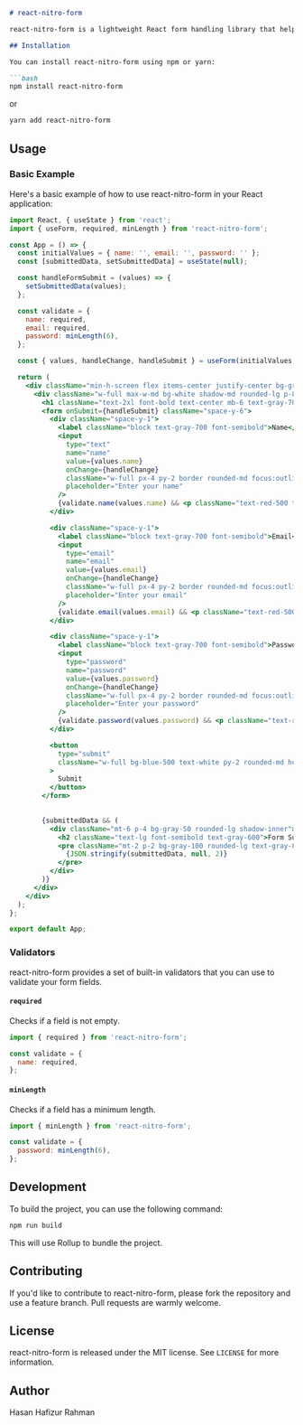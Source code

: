 ```markdown
# react-nitro-form

react-nitro-form is a lightweight React form handling library that helps you manage forms in React applications easily. It provides a simple API to handle form state, validation, and submission.

## Installation

You can install react-nitro-form using npm or yarn:

```bash
npm install react-nitro-form
```

or

```bash
yarn add react-nitro-form
```

## Usage

### Basic Example

Here's a basic example of how to use react-nitro-form in your React application:

```jsx
import React, { useState } from 'react';
import { useForm, required, minLength } from 'react-nitro-form';

const App = () => {
  const initialValues = { name: '', email: '', password: '' };
  const [submittedData, setSubmittedData] = useState(null);

  const handleFormSubmit = (values) => {
    setSubmittedData(values);
  };

  const validate = {
    name: required,
    email: required,
    password: minLength(6),
  };

  const { values, handleChange, handleSubmit } = useForm(initialValues, handleFormSubmit);

  return (
    <div className="min-h-screen flex items-center justify-center bg-gradient-to-r from-blue-500 to-purple-600 p-6">
      <div className="w-full max-w-md bg-white shadow-md rounded-lg p-8">
        <h1 className="text-2xl font-bold text-center mb-6 text-gray-700">React Nitro Form Demo</h1>
        <form onSubmit={handleSubmit} className="space-y-6">
          <div className="space-y-1">
            <label className="block text-gray-700 font-semibold">Name</label>
            <input
              type="text"
              name="name"
              value={values.name}
              onChange={handleChange}
              className="w-full px-4 py-2 border rounded-md focus:outline-none focus:ring-2 focus:ring-blue-500"
              placeholder="Enter your name"
            />
            {validate.name(values.name) && <p className="text-red-500 text-sm">{validate.name(values.name)}</p>}
          </div>

          <div className="space-y-1">
            <label className="block text-gray-700 font-semibold">Email</label>
            <input
              type="email"
              name="email"
              value={values.email}
              onChange={handleChange}
              className="w-full px-4 py-2 border rounded-md focus:outline-none focus:ring-2 focus:ring-blue-500"
              placeholder="Enter your email"
            />
            {validate.email(values.email) && <p className="text-red-500 text-sm">{validate.email(values.email)}</p>}
          </div>

          <div className="space-y-1">
            <label className="block text-gray-700 font-semibold">Password</label>
            <input
              type="password"
              name="password"
              value={values.password}
              onChange={handleChange}
              className="w-full px-4 py-2 border rounded-md focus:outline-none focus:ring-2 focus:ring-blue-500"
              placeholder="Enter your password"
            />
            {validate.password(values.password) && <p className="text-red-500 text-sm">{validate.password(values.password)}</p>}
          </div>

          <button
            type="submit"
            className="w-full bg-blue-500 text-white py-2 rounded-md hover:bg-blue-600 transition duration-200"
          >
            Submit
          </button>
        </form>
      

        {submittedData && (
          <div className="mt-6 p-4 bg-gray-50 rounded-lg shadow-inner">
            <h2 className="text-lg font-semibold text-gray-600">Form Submission Result</h2>
            <pre className="mt-2 p-2 bg-gray-100 rounded-lg text-gray-800 overflow-x-auto">
              {JSON.stringify(submittedData, null, 2)}
            </pre>
          </div>
        )}
      </div>
    </div>
  );
};

export default App;
```

### Validators

react-nitro-form provides a set of built-in validators that you can use to validate your form fields.

#### `required`

Checks if a field is not empty.

```jsx
import { required } from 'react-nitro-form';

const validate = {
  name: required,
};
```

#### `minLength`

Checks if a field has a minimum length.

```jsx
import { minLength } from 'react-nitro-form';

const validate = {
  password: minLength(6),
};
```

## Development

To build the project, you can use the following command:

```bash
npm run build
```

This will use Rollup to bundle the project.

## Contributing

If you'd like to contribute to react-nitro-form, please fork the repository and use a feature branch. Pull requests are warmly welcome.

## License

react-nitro-form is released under the MIT license. See `LICENSE` for more information.

## Author

Hasan Hafizur Rahman
```
